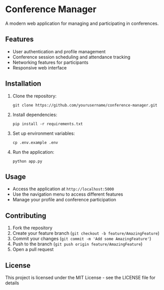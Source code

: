 # Conference Manager

A modern web application for managing and participating in conferences.

## Features

- User authentication and profile management
- Conference session scheduling and attendance tracking
- Networking features for participants
- Responsive web interface

## Installation

1. Clone the repository:
   ```
   git clone https://github.com/yourusername/conference-manager.git
   ```
2. Install dependencies:
   ```
   pip install -r requirements.txt
   ```
3. Set up environment variables:
   ```
   cp .env.example .env
   ```
4. Run the application:
   ```
   python app.py
   ```

## Usage

- Access the application at `http://localhost:5000`
- Use the navigation menu to access different features
- Manage your profile and conference participation

## Contributing

1. Fork the repository
2. Create your feature branch (`git checkout -b feature/AmazingFeature`)
3. Commit your changes (`git commit -m 'Add some AmazingFeature'`)
4. Push to the branch (`git push origin feature/AmazingFeature`)
5. Open a pull request

## License

This project is licensed under the MIT License - see the LICENSE file for details
